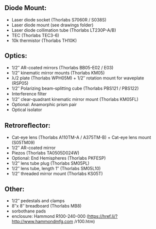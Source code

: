 ## Diode Mount:
- Laser diode socket (Thorlabs S7060R / S038S) 
- Laser diode mount (see drawings folder) 
- Laser diode collimation tube (Thorlabs LT230P-A/B) 
- TEC (Thorlabs TEC3-6) 
- 10k thermistor (Thorlabs TH10K)

## Optics:
- 1/2″ AR-coated mirrors (Thorlabs BB05-E02 / E03) 
- 1/2″ kinematic mirror mounts (Thorlabs KM05) 
- λ/2 plate (Thorlabs WPH05M) + 1/2″ rotation mount for waveplate (RSP05) 
- 1/2″ Polarizing beam-splitting cube (Thorlabs PBS121 / PBS122) 
- Interference ﬁlter 
- 1/2″ clear-quadrant kinematic mirror mount (Thorlabs KM05FL) 
- Optional: Anamorphic prism pair 
- Optical isolator 

## Retroreﬂector: 
- Cat-eye lens (Thorlabs A110TM-A / A375TM-B) + Cat-eye lens mount (S05TM09) 
- 1/2″ AR-coated mirror 
- Piezos (Thorlabs TA0505D024W) 
- Optional: End Hemispheres (Thorlabs PKFESP) 
- 1/2″ lens tube plug (Thorlabs SM05PL) 
- 1/2″ lens tube, length 1″ (Thorlabs SM05L10) 
- 1/2″ threaded mirror mount (Thorlabs KS05T) 

## Other: 
- 1/2″ pedestals and clamps
- 8″x 8″ breadboard (Thorlabs MB8)
- sorbothane pads 
- enclosure: Hammond R100-240-000 (https://href.li/?http://www.hammondmfg.com /r100.htm) 

